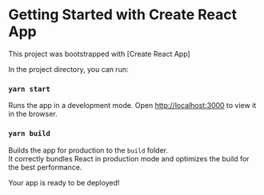 

# Getting Started with Create React App

This project was bootstrapped with [Create React App]

In the project directory, you can run:

### `yarn start`

Runs the app in a development mode.
Open [http://localhost:3000](http://localhost:3000) to view it in the browser.

### `yarn build`

Builds the app for production to the `build` folder.\
It correctly bundles React in production mode and optimizes the build for the best performance.

Your app is ready to be deployed!
